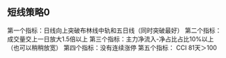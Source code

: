 ## 短线策略0
第一个指标：日线向上突破布林线中轨和五日线（同时突破最好）
第二个指标：成交量交上一日放大1.5倍以上
第三个指标：主力净流入-净占比占比10%以上（也可以稍稍放宽）
第四个指标：没有连续涨停
第五个指标： CCI 81天＞100